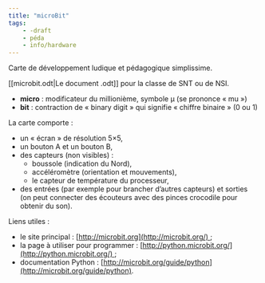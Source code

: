 ```yaml
---
title: "microBit"
tags:
    - -draft
    - péda
    - info/hardware
---
```


Carte de développement ludique et pédagogique simplissime.

[[microbit.odt|Le document .odt]] pour la classe de SNT ou de NSI.

- **micro** : modificateur du millionième, symbole μ (se prononce « mu »)
- **bit** : contraction de « binary digit » qui signifie « chiffre binaire » (0 ou 1)

La carte comporte :

- un « écran » de résolution 5×5,
- un bouton A et un bouton B,
- des capteurs (non visibles) :
    - boussole (indication du Nord),
    - accéléromètre (orientation et mouvements),
    - le capteur de température du processeur,
- des entrées (par exemple pour brancher d’autres capteurs) et sorties (on peut connecter des écouteurs avec des pinces crocodile pour obtenir du son).

Liens utiles :

- le site principal : [http://microbit.org](http://microbit.org/) ;
- la page à utiliser pour programmer : [http://python.microbit.org/](http://python.microbit.org/) ;
- documentation Python : [http://microbit.org/guide/python](http://microbit.org/guide/python).